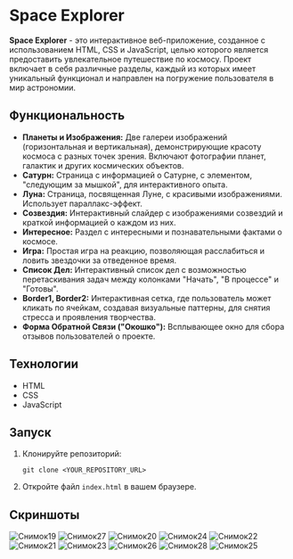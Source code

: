 
# Space Explorer

**Space Explorer** - это интерактивное веб-приложение, созданное с использованием HTML, CSS и JavaScript, целью которого является предоставить увлекательное путешествие по космосу. Проект включает в себя различные разделы, каждый из которых имеет уникальный функционал и направлен на погружение пользователя в мир астрономии.


## Функциональность

- **Планеты и Изображения:** Две галереи изображений (горизонтальная и вертикальная), демонстрирующие красоту космоса с разных точек зрения. Включают фотографии планет, галактик и других космических объектов.
- **Сатурн:** Страница с информацией о Сатурне, с элементом, "следующим за мышкой", для интерактивного опыта.
- **Луна:** Страница, посвященная Луне, с красивыми изображениями. Использует параллакс-эффект.
- **Созвездия:** Интерактивный слайдер с изображениями созвездий и краткой информацией о каждом из них.
- **Интересное:** Раздел с интересными и познавательными фактами о космосе.
- **Игра:** Простая игра на реакцию, позволяющая расслабиться и ловить звездочки за отведенное время.
- **Список Дел:** Интерактивный список дел с возможностью перетаскивания задач между колонками "Начать", "В процессе" и "Готовы".
- **Border1, Border2:** Интерактивная сетка, где пользователь может кликать по ячейкам, создавая визуальные паттерны, для снятия стресса и проявления творчества.
- **Форма Обратной Связи ("Окошко"):** Всплывающее окно для сбора отзывов пользователей о проекте.

## Технологии

- HTML
- CSS
- JavaScript

## Запуск

1. Клонируйте репозиторий:
   ```
   git clone <YOUR_REPOSITORY_URL>
   ```
2. Откройте файл `index.html` в вашем браузере.

## Скриншоты
![Снимок19](https://github.com/user-attachments/assets/f70d3e8a-78bf-44e5-a915-69fcfd4ceb0a)
![Снимок27](https://github.com/user-attachments/assets/06554cd6-2a7e-4d17-aaba-c0693b2ba578)
![Снимок20](https://github.com/user-attachments/assets/e74101e3-5df3-48a7-bf11-eee60da19147)
![Снимок24](https://github.com/user-attachments/assets/b8c8a704-6c1f-476c-a52a-ad1b514ebe46)
![Снимок22](https://github.com/user-attachments/assets/7b4ded0a-2b20-4b68-a06c-3cf3451a7ad2)
![Снимок21](https://github.com/user-attachments/assets/43ccadbd-2c33-407b-83ed-e9b234a981bb)
![Снимок23](https://github.com/user-attachments/assets/c5cda632-a109-4b64-a4e0-d516937575c1)
![Снимок26](https://github.com/user-attachments/assets/592a6869-a145-4ab6-a5f1-41994b230cfa)
![Снимок28](https://github.com/user-attachments/assets/27544773-a327-4a68-9dd0-1385ca88b3f3)
![Снимок25](https://github.com/user-attachments/assets/39fcfad2-8202-44f5-89fd-5b80fc547fcb)

